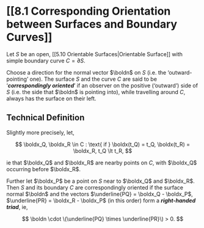 # [[8.1 Corresponding Orientation between Surfaces and Boundary Curves]]

Let $S$ be an open, [[5.10 Orientable Surfaces|Orientable Surface]] with simple boundary curve $C = \partial S$.

Choose a direction for the normal vector $\boldn$ on $S$ (i.e. the ‘outward-pointing’ one). The surface $S$ and the curve $C$ are said to be ‘***correspondingly oriented***’ if an observer on the positive (‘outward’) side of $S$ (i.e. the side that $\boldn$ is pointing into), while travelling around $C$, always has the surface on their left.

## Technical Definition

Slightly more precisely, let,

$$
\boldx_Q, \boldx_R \in C : \text{ if } \boldx(t_Q) = t_Q, \boldx(t_R) = \boldx_R, t_Q \lt t_R,
$$

ie that $\boldx_Q$ and $\boldx_R$ are nearby points on $C$, with $\boldx_Q$ occurring before $\boldx_R$.

Further let $\boldx_P$ be a point on $S$ near to $\boldx_Q$ and $\boldx_R$. Then $S$ and its boundary $C$ are correspondingly oriented if the surface normal $\boldn$ and the vectors $\underline{PQ} = \boldx_Q - \boldx_P$, $\underline{PR} = \boldx_R - \boldx_P$ (in this order) form a ***right-handed triad***, ie,

$$
\boldn \cdot \(\underline{PQ} \times \underline{PR}\) > 0.
$$
